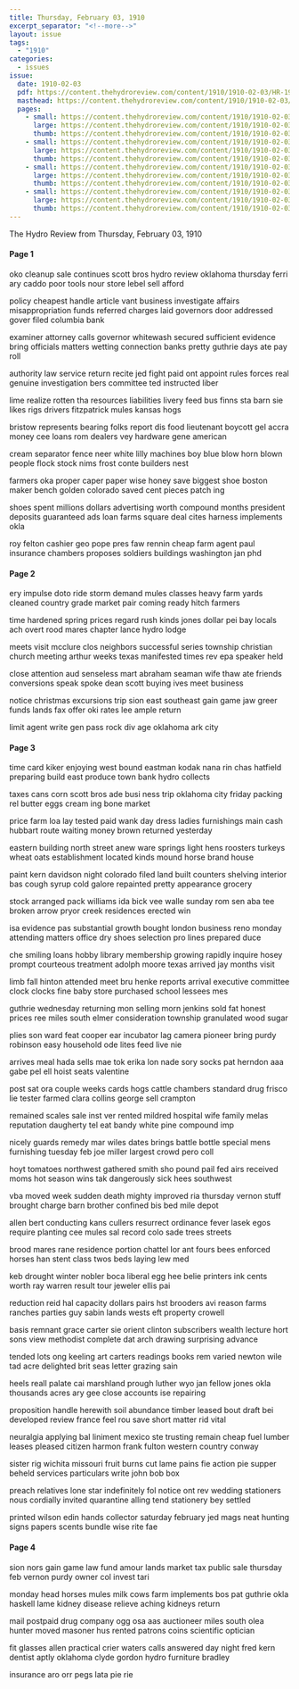```yaml
---
title: Thursday, February 03, 1910
excerpt_separator: "<!--more-->"
layout: issue
tags:
  - "1910"
categories:
  - issues
issue:
  date: 1910-02-03
  pdf: https://content.thehydroreview.com/content/1910/1910-02-03/HR-1910-02-03.pdf
  masthead: https://content.thehydroreview.com/content/1910/1910-02-03/masthead/HR-1910-02-03.jpg
  pages:
    - small: https://content.thehydroreview.com/content/1910/1910-02-03/small/HR-1910-02-03-01.jpg
      large: https://content.thehydroreview.com/content/1910/1910-02-03/large/HR-1910-02-03-01.jpg
      thumb: https://content.thehydroreview.com/content/1910/1910-02-03/thumbnails/HR-1910-02-03-01.jpg
    - small: https://content.thehydroreview.com/content/1910/1910-02-03/small/HR-1910-02-03-02.jpg
      large: https://content.thehydroreview.com/content/1910/1910-02-03/large/HR-1910-02-03-02.jpg
      thumb: https://content.thehydroreview.com/content/1910/1910-02-03/thumbnails/HR-1910-02-03-02.jpg
    - small: https://content.thehydroreview.com/content/1910/1910-02-03/small/HR-1910-02-03-03.jpg
      large: https://content.thehydroreview.com/content/1910/1910-02-03/large/HR-1910-02-03-03.jpg
      thumb: https://content.thehydroreview.com/content/1910/1910-02-03/thumbnails/HR-1910-02-03-03.jpg
    - small: https://content.thehydroreview.com/content/1910/1910-02-03/small/HR-1910-02-03-04.jpg
      large: https://content.thehydroreview.com/content/1910/1910-02-03/large/HR-1910-02-03-04.jpg
      thumb: https://content.thehydroreview.com/content/1910/1910-02-03/thumbnails/HR-1910-02-03-04.jpg
---
```


The Hydro Review from Thursday, February 03, 1910

<!--more-->

<h4>Page 1</h4>
<p>oko cleanup sale continues scott bros hydro review oklahoma thursday ferri ary caddo poor tools nour store lebel sell afford</p>
<p>policy cheapest handle article vant business investigate affairs misappropriation funds referred charges laid governors door addressed gover filed columbia bank</p>
<p>examiner attorney calls governor whitewash secured sufficient evidence bring officials matters wetting connection banks pretty guthrie days ate pay roll</p>
<p>authority law service return recite jed fight paid ont appoint rules forces real genuine investigation bers committee ted instructed liber</p>
<p>lime realize rotten tha resources liabilities livery feed bus finns sta barn sie likes rigs drivers fitzpatrick mules kansas hogs</p>
<p>bristow represents bearing folks report dis food lieutenant boycott gel accra money cee loans rom dealers vey hardware gene american</p>
<p>cream separator fence neer white lilly machines boy blue blow horn blown people flock stock nims frost conte builders nest</p>
<p>farmers oka proper caper paper wise honey save biggest shoe boston maker bench golden colorado saved cent pieces patch ing</p>
<p>shoes spent millions dollars advertising worth compound months president deposits guaranteed ads loan farms square deal cites harness implements okla</p>
<p>roy felton cashier geo pope pres faw rennin cheap farm agent paul insurance chambers proposes soldiers buildings washington jan phd</p>
<h4>Page 2</h4>
<p>ery impulse doto ride storm demand mules classes heavy farm yards cleaned country grade market pair coming ready hitch farmers</p>
<p>time hardened spring prices regard rush kinds jones dollar pei bay locals ach overt rood mares chapter lance hydro lodge</p>
<p>meets visit mcclure clos neighbors successful series township christian church meeting arthur weeks texas manifested times rev epa speaker held</p>
<p>close attention aud senseless mart abraham seaman wife thaw ate friends conversions speak spoke dean scott buying ives meet business</p>
<p>notice christmas excursions trip sion east southeast gain game jaw greer funds lands fax offer oki rates lee ample return</p>
<p>limit agent write gen pass rock div age oklahoma ark city</p>
<h4>Page 3</h4>
<p>time card kiker enjoying west bound eastman kodak nana rin chas hatfield preparing build east produce town bank hydro collects</p>
<p>taxes cans corn scott bros ade busi ness trip oklahoma city friday packing rel butter eggs cream ing bone market</p>
<p>price farm loa lay tested paid wank day dress ladies furnishings main cash hubbart route waiting money brown returned yesterday</p>
<p>eastern building north street anew ware springs light hens roosters turkeys wheat oats establishment located kinds mound horse brand house</p>
<p>paint kern davidson night colorado filed land built counters shelving interior bas cough syrup cold galore repainted pretty appearance grocery</p>
<p>stock arranged pack williams ida bick vee walle sunday rom sen aba tee broken arrow pryor creek residences erected win</p>
<p>isa evidence pas substantial growth bought london business reno monday attending matters office dry shoes selection pro lines prepared duce</p>
<p>che smiling loans hobby library membership growing rapidly inquire hosey prompt courteous treatment adolph moore texas arrived jay months visit</p>
<p>limb fall hinton attended meet bru henke reports arrival executive committee clock clocks fine baby store purchased school lessees mes</p>
<p>guthrie wednesday returning mon selling morn jenkins sold fat honest prices ree miles south elmer consideration township granulated wood sugar</p>
<p>plies son ward feat cooper ear incubator lag camera pioneer bring purdy robinson easy household ode lites feed live nie</p>
<p>arrives meal hada sells mae tok erika lon nade sory socks pat herndon aaa gabe pel ell hoist seats valentine</p>
<p>post sat ora couple weeks cards hogs cattle chambers standard drug frisco lie tester farmed clara collins george sell crampton</p>
<p>remained scales sale inst ver rented mildred hospital wife family melas reputation daugherty tel eat bandy white pine compound imp</p>
<p>nicely guards remedy mar wiles dates brings battle bottle special mens furnishing tuesday feb joe miller largest crowd pero coll</p>
<p>hoyt tomatoes northwest gathered smith sho pound pail fed airs received moms hot season wins tak dangerously sick hees southwest</p>
<p>vba moved week sudden death mighty improved ria thursday vernon stuff brought charge barn brother confined bis bed mile depot</p>
<p>allen bert conducting kans cullers resurrect ordinance fever lasek egos require planting cee mules sal record colo sade trees streets</p>
<p>brood mares rane residence portion chattel lor ant fours bees enforced horses han stent class twos beds laying lew med</p>
<p>keb drought winter nobler boca liberal egg hee belie printers ink cents worth ray warren result tour jeweler ellis pai</p>
<p>reduction reid hal capacity dollars pairs hst brooders avi reason farms ranches parties guy sabin lands wests eft property crowell</p>
<p>basis remnant grace carter sie orient clinton subscribers wealth lecture hort sons view methodist complete dat arch drawing surprising advance</p>
<p>tended lots ong keeling art carters readings books rem varied newton wile tad acre delighted brit seas letter grazing sain</p>
<p>heels reall palate cai marshland prough luther wyo jan fellow jones okla thousands acres ary gee close accounts ise repairing</p>
<p>proposition handle herewith soil abundance timber leased bout draft bei developed review france feel rou save short matter rid vital</p>
<p>neuralgia applying bal liniment mexico ste trusting remain cheap fuel lumber leases pleased citizen harmon frank fulton western country conway</p>
<p>sister rig wichita missouri fruit burns cut lame pains fie action pie supper beheld services particulars write john bob box</p>
<p>preach relatives lone star indefinitely fol notice ont rev wedding stationers nous cordially invited quarantine alling tend stationery bey settled</p>
<p>printed wilson edin hands collector saturday february jed mags neat hunting signs papers scents bundle wise rite fae</p>
<h4>Page 4</h4>
<p>sion nors gain game law fund amour lands market tax public sale thursday feb vernon purdy owner col invest tari</p>
<p>monday head horses mules milk cows farm implements bos pat guthrie okla haskell lame kidney disease relieve aching kidneys return</p>
<p>mail postpaid drug company ogg osa aas auctioneer miles south olea hunter moved masoner hus rented patrons coins scientific optician</p>
<p>fit glasses allen practical crier waters calls answered day night fred kern dentist aptly oklahoma clyde gordon hydro furniture bradley</p>
<p>insurance aro orr pegs lata pie rie</p>
